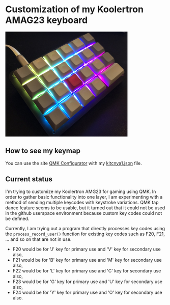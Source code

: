 <!-- -*- mode: markdown; coding: utf-8 -*- -->

# Customization of my Koolertron AMAG23 keyboard

![Koolertron AMAG23 w/DSA profile keycaps](amag23.png)

## How to see my keymap

You can use the site [QMK Configurator](https://config.qmk.fm/#/amag23/LAYOUT)
with my [kitcnya1.json](https://raw.githubusercontent.com/kitcnya/amag23/master/kitcnya1.json) file.

## Current status

I'm trying to customize my Koolertron AMG23 for gaming using QMK.
In order to gather basic functionality into one layer,
I am experimenting with a method of sending multiple keycodes with keystroke variations.
QMK tap dance feature seems to be usable,
but it turned out that it could not be used in the github userspace environment
because custom key codes could not be defined.

Currently, I am trying out a program that directly processes key codes
using the `process_record_user()` function for existing key codes
such as F20, F21, ... and so on that are not in use.

- F20 would be for 'J' key for primary use and 'V' key for secondary use also,
- F21 would be for 'B' key for primary use and 'M' key for secondary use also,
- F22 would be for 'L' key for primary use and 'C' key for secondary use also,
- F23 would be for 'G' key for primary use and 'U' key for secondary use also,
- F24 would be for 'Y' key for primary use and 'O' key for secondary use also.
